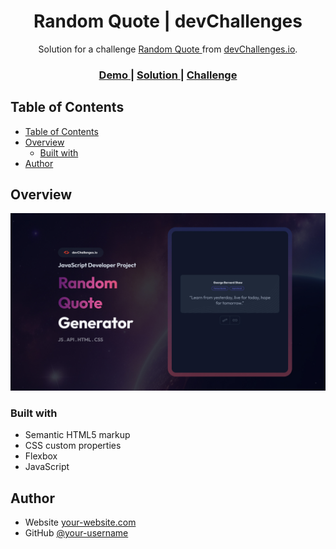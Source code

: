 <!-- Please update value in the {}  -->

<h1 align="center">Random Quote | devChallenges</h1>

<div align="center">
   Solution for a challenge <a href="https://devchallenges.io/challenge/random-quote" target="_blank">Random Quote
</a> from <a href="http://devchallenges.io" target="_blank">devChallenges.io</a>.
</div>

<div align="center">
  <h3>
    <a href="https://incomparable-empanada-5162fa.netlify.app/">
      Demo
    </a>
    <span> | </span>
    <a href="https://devchallenges.io/solution/60464">
      Solution
    </a>
    <span> | </span>
    <a href="https://devchallenges.io/challenge/random-quote">
      Challenge
    </a>
  </h3>
</div>

<!-- TABLE OF CONTENTS -->

## Table of Contents

- [Table of Contents](#table-of-contents)
- [Overview](#overview)
  - [Built with](#built-with)
- [Author](#author)

<!-- OVERVIEW -->

## Overview

![screenshot](/thumbnail.jpg)

### Built with

- Semantic HTML5 markup
- CSS custom properties
- Flexbox
- JavaScript

## Author

- Website [your-website.com](https://{your-web-site-link})
- GitHub [@your-username](https://{github.com/your-usermame})
